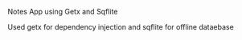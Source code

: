 Notes App using Getx and Sqflite

Used getx for dependency injection and sqflite for offline dataebase
